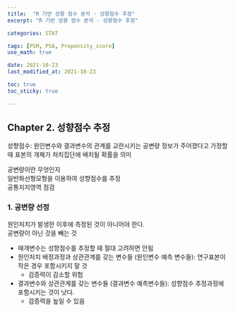 ```yaml
---
title:  "R 기반 성향 점수 분석 - 성향점수 추정"
excerpt: "R 기반 성향 점수 분석 - 성향점수 추정"

categories: STAT

tags: [PSM, PSA, Propensity_score]
use_math: true

date: 2021-10-23
last_modified_at: 2021-10-23

toc: true
toc_sticky: true

---
```


## Chapter 2. 성향점수 추정

성향점수: 원인변수와 결과변수의 관계를 교란시키는 공변량 정보가 주어졌다고 가정할 때 표본의 개체가 처치집단에 배치될 확률을 의미  

공변량이란 무엇인지  
일반화선형모형을 이용하여 성향점수를 추정  
공통지지영역 점검

### 1. 공변량 선정

원인처치가 발생한 이후에 측정된 것이 아니어야 한다.  
공변량이 아닌 것을 빼는 것

- 매개변수는 성향점수를 추정할 때 절대 고려하면 안됨
- 원인처치 배정과정과 상관관계를 갖는 변수들 (원인변수 예측 변수들): 연구표본이 작은 경우 포함시키지 말 것
  - 검증력이 감소할 위험
- 결과변수와 상관관계를 갖는 변수들 (결과변수 예측변수들): 성향점수 추정과정에 포함시키는 것이 낫다.
  - 검증력을 높일 수 있음
